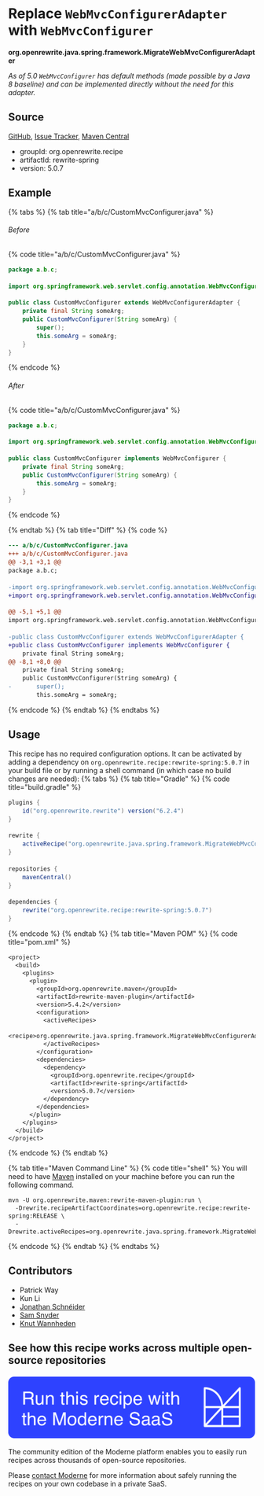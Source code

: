 # Replace `WebMvcConfigurerAdapter` with `WebMvcConfigurer`

**org.openrewrite.java.spring.framework.MigrateWebMvcConfigurerAdapter**

_As of 5.0 `WebMvcConfigurer` has default methods (made possible by a Java 8 baseline) and can be implemented directly without the need for this adapter._

## Source

[GitHub](https://github.com/openrewrite/rewrite-spring/blob/main/src/main/java/org/openrewrite/java/spring/framework/MigrateWebMvcConfigurerAdapter.java), [Issue Tracker](https://github.com/openrewrite/rewrite-spring/issues), [Maven Central](https://central.sonatype.com/artifact/org.openrewrite.recipe/rewrite-spring/5.0.7/jar)

* groupId: org.openrewrite.recipe
* artifactId: rewrite-spring
* version: 5.0.7

## Example


{% tabs %}
{% tab title="a/b/c/CustomMvcConfigurer.java" %}

###### Before
{% code title="a/b/c/CustomMvcConfigurer.java" %}
```java
package a.b.c;

import org.springframework.web.servlet.config.annotation.WebMvcConfigurerAdapter;

public class CustomMvcConfigurer extends WebMvcConfigurerAdapter {
    private final String someArg;
    public CustomMvcConfigurer(String someArg) {
        super();
        this.someArg = someArg;
    }
}
```
{% endcode %}

###### After
{% code title="a/b/c/CustomMvcConfigurer.java" %}
```java
package a.b.c;

import org.springframework.web.servlet.config.annotation.WebMvcConfigurer;

public class CustomMvcConfigurer implements WebMvcConfigurer {
    private final String someArg;
    public CustomMvcConfigurer(String someArg) {
        this.someArg = someArg;
    }
}
```
{% endcode %}

{% endtab %}
{% tab title="Diff" %}
{% code %}
```diff
--- a/b/c/CustomMvcConfigurer.java
+++ a/b/c/CustomMvcConfigurer.java
@@ -3,1 +3,1 @@
package a.b.c;

-import org.springframework.web.servlet.config.annotation.WebMvcConfigurerAdapter;
+import org.springframework.web.servlet.config.annotation.WebMvcConfigurer;

@@ -5,1 +5,1 @@
import org.springframework.web.servlet.config.annotation.WebMvcConfigurerAdapter;

-public class CustomMvcConfigurer extends WebMvcConfigurerAdapter {
+public class CustomMvcConfigurer implements WebMvcConfigurer {
    private final String someArg;
@@ -8,1 +8,0 @@
    private final String someArg;
    public CustomMvcConfigurer(String someArg) {
-       super();
        this.someArg = someArg;
```
{% endcode %}
{% endtab %}
{% endtabs %}


## Usage

This recipe has no required configuration options. It can be activated by adding a dependency on `org.openrewrite.recipe:rewrite-spring:5.0.7` in your build file or by running a shell command (in which case no build changes are needed): 
{% tabs %}
{% tab title="Gradle" %}
{% code title="build.gradle" %}
```groovy
plugins {
    id("org.openrewrite.rewrite") version("6.2.4")
}

rewrite {
    activeRecipe("org.openrewrite.java.spring.framework.MigrateWebMvcConfigurerAdapter")
}

repositories {
    mavenCentral()
}

dependencies {
    rewrite("org.openrewrite.recipe:rewrite-spring:5.0.7")
}
```
{% endcode %}
{% endtab %}
{% tab title="Maven POM" %}
{% code title="pom.xml" %}
```markup
<project>
  <build>
    <plugins>
      <plugin>
        <groupId>org.openrewrite.maven</groupId>
        <artifactId>rewrite-maven-plugin</artifactId>
        <version>5.4.2</version>
        <configuration>
          <activeRecipes>
            <recipe>org.openrewrite.java.spring.framework.MigrateWebMvcConfigurerAdapter</recipe>
          </activeRecipes>
        </configuration>
        <dependencies>
          <dependency>
            <groupId>org.openrewrite.recipe</groupId>
            <artifactId>rewrite-spring</artifactId>
            <version>5.0.7</version>
          </dependency>
        </dependencies>
      </plugin>
    </plugins>
  </build>
</project>
```
{% endcode %}
{% endtab %}

{% tab title="Maven Command Line" %}
{% code title="shell" %}
You will need to have [Maven](https://maven.apache.org/download.cgi) installed on your machine before you can run the following command.

```shell
mvn -U org.openrewrite.maven:rewrite-maven-plugin:run \
  -Drewrite.recipeArtifactCoordinates=org.openrewrite.recipe:rewrite-spring:RELEASE \
  -Drewrite.activeRecipes=org.openrewrite.java.spring.framework.MigrateWebMvcConfigurerAdapter
```
{% endcode %}
{% endtab %}
{% endtabs %}

## Contributors
* Patrick Way
* Kun Li
* [Jonathan Schnéider](mailto:jkschneider@gmail.com)
* [Sam Snyder](mailto:sam@moderne.io)
* [Knut Wannheden](mailto:knut@moderne.io)


## See how this recipe works across multiple open-source repositories

[![Moderne Link Image](/.gitbook/assets/ModerneRecipeButton.png)](https://app.moderne.io/recipes/org.openrewrite.java.spring.framework.MigrateWebMvcConfigurerAdapter)

The community edition of the Moderne platform enables you to easily run recipes across thousands of open-source repositories.

Please [contact Moderne](https://moderne.io/product) for more information about safely running the recipes on your own codebase in a private SaaS.
